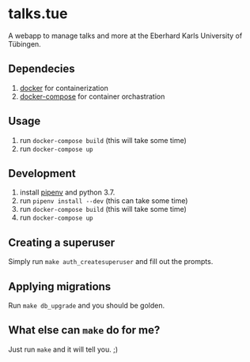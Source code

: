 # talks.tue
A webapp to manage talks and more at the Eberhard Karls University of Tübingen.

## Dependecies
1. [docker](https://www.docker.com/) for containerization
2. [docker-compose](https://github.com/docker/compose) for container orchastration

## Usage
1. run `docker-compose build` (this will take some time)
2. run `docker-compose up`

## Development
1. install [pipenv](https://pypi.org/project/pipenv/) and python 3.7.
2. run `pipenv install --dev` (this can take some time)
2. run `docker-compose build` (this will take some time)
3. run `docker-compose up`

## Creating a superuser
Simply run `make auth_createsuperuser` and fill out the prompts.

## Applying migrations
Run `make db_upgrade` and you should be golden.

## What else can `make` do for me?
Just run `make` and it will tell you. ;)

